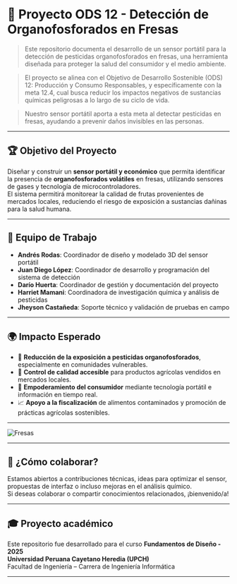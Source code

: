 # 🍓 Proyecto ODS 12 - Detección de Organofosforados en Fresas

> Este repositorio documenta el desarrollo de un sensor portátil para la detección de pesticidas organofosforados en fresas, una herramienta diseñada para proteger la salud del consumidor y el medio ambiente.

> El proyecto se alinea con el Objetivo de Desarrollo Sostenible (ODS) 12: Producción y Consumo Responsables, y específicamente con la meta 12.4, cual busca reducir los impactos negativos de sustancias químicas peligrosas a lo largo de su ciclo de vida.

> Nuestro sensor portátil aporta a esta meta al detectar pesticidas en fresas, ayudando a prevenir daños invisibles en las personas.

---

## 🏆 Objetivo del Proyecto

Diseñar y construir un **sensor portátil y económico** que permita identificar la presencia de **organofosforados volátiles** en fresas, utilizando sensores de gases y tecnología de microcontroladores.  
El sistema permitirá monitorear la calidad de frutas provenientes de mercados locales, reduciendo el riesgo de exposición a sustancias dañinas para la salud humana.

---

## 👥 Equipo de Trabajo

- **Andrés Rodas**: Coordinador de diseño y modelado 3D del sensor portátil  
- **Juan Diego López**: Coordinador de desarrollo y programación del sistema de detección  
- **Darío Huerta**: Coordinador de gestión y documentación del proyecto  
- **Harriet Mamani**: Coordinadora de investigación química y análisis de pesticidas  
- **Jheyson Castañeda**: Soporte técnico y validación de pruebas en campo  


---

## 🌍 Impacto Esperado

- 🧬 **Reducción de la exposición a pesticidas organofosforados**, especialmente en comunidades vulnerables.
- 🍓 **Control de calidad accesible** para productos agrícolas vendidos en mercados locales.
- 📢 **Empoderamiento del consumidor** mediante tecnología portátil e información en tiempo real.
- 📈 **Apoyo a la fiscalización** de alimentos contaminados y promoción de prácticas agrícolas sostenibles.

---
![Fresas](https://raw.githubusercontent.com/die-go12/GRUPO_1_FUNDAMENTOS_DISE-O/refs/heads/master/FUNDAMENTOS_DE_DISEÑO/imagenes/fresas.jpg)



---
## 🤝 ¿Cómo colaborar?

Estamos abiertos a contribuciones técnicas, ideas para optimizar el sensor, propuestas de interfaz o incluso mejoras en el análisis químico.  
Si deseas colaborar o compartir conocimientos relacionados, ¡bienvenido/a!

---

## 🎓 Proyecto académico

Este repositorio fue desarrollado para el curso **Fundamentos de Diseño - 2025**  
**Universidad Peruana Cayetano Heredia (UPCH)**  
Facultad de Ingeniería – Carrera de Ingeniería Informática

---

